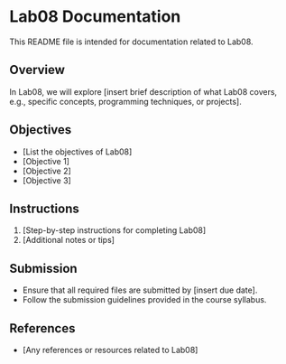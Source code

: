 # Lab08 Documentation

This README file is intended for documentation related to Lab08. 

## Overview

In Lab08, we will explore [insert brief description of what Lab08 covers, e.g., specific concepts, programming techniques, or projects].

## Objectives

- [List the objectives of Lab08]
- [Objective 1]
- [Objective 2]
- [Objective 3]

## Instructions

1. [Step-by-step instructions for completing Lab08]
2. [Additional notes or tips]

## Submission

- Ensure that all required files are submitted by [insert due date].
- Follow the submission guidelines provided in the course syllabus.

## References

- [Any references or resources related to Lab08]